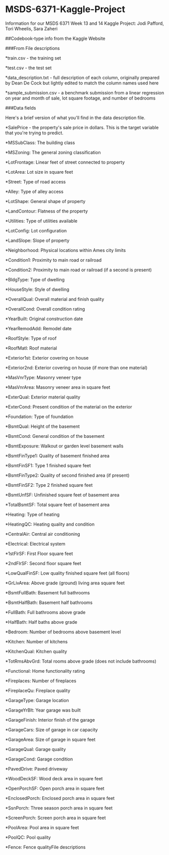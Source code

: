 # MSDS-6371-Kaggle-Project
Information for our MSDS 6371 Week 13 and 14 Kaggle Project: Jodi Pafford, Tori Wheelis, Sara Zaheri

##Codebook-type info from the Kaggle Website

###From File descriptions

*train.csv - the training set

*test.csv - the test set

*data_description.txt - full description of each column, originally prepared by Dean De Cock but lightly edited to match the column names used here

*sample_submission.csv - a benchmark submission from a linear regression on year and month of sale, lot square footage, and number of bedrooms


###Data fields

Here's a brief version of what you'll find in the data description file.

*SalePrice - the property's sale price in dollars. This is the target variable that you're trying to predict.

*MSSubClass: The building class

*MSZoning: The general zoning classification

*LotFrontage: Linear feet of street connected to property

*LotArea: Lot size in square feet

*Street: Type of road access

*Alley: Type of alley access

*LotShape: General shape of property

*LandContour: Flatness of the property

*Utilities: Type of utilities available

*LotConfig: Lot configuration

*LandSlope: Slope of property

*Neighborhood: Physical locations within Ames city limits

*Condition1: Proximity to main road or railroad

*Condition2: Proximity to main road or railroad (if a second is present)

*BldgType: Type of dwelling

*HouseStyle: Style of dwelling

*OverallQual: Overall material and finish quality

*OverallCond: Overall condition rating

*YearBuilt: Original construction date

*YearRemodAdd: Remodel date

*RoofStyle: Type of roof

*RoofMatl: Roof material

*Exterior1st: Exterior covering on house

*Exterior2nd: Exterior covering on house (if more than one material)

*MasVnrType: Masonry veneer type

*MasVnrArea: Masonry veneer area in square feet

*ExterQual: Exterior material quality

*ExterCond: Present condition of the material on the exterior

*Foundation: Type of foundation

*BsmtQual: Height of the basement

*BsmtCond: General condition of the basement

*BsmtExposure: Walkout or garden level basement walls

*BsmtFinType1: Quality of basement finished area

*BsmtFinSF1: Type 1 finished square feet

*BsmtFinType2: Quality of second finished area (if present)

*BsmtFinSF2: Type 2 finished square feet

*BsmtUnfSF: Unfinished square feet of basement area

*TotalBsmtSF: Total square feet of basement area

*Heating: Type of heating

*HeatingQC: Heating quality and condition

*CentralAir: Central air conditioning

*Electrical: Electrical system

*1stFlrSF: First Floor square feet

*2ndFlrSF: Second floor square feet

*LowQualFinSF: Low quality finished square feet (all floors)

*GrLivArea: Above grade (ground) living area square feet

*BsmtFullBath: Basement full bathrooms

*BsmtHalfBath: Basement half bathrooms

*FullBath: Full bathrooms above grade

*HalfBath: Half baths above grade

*Bedroom: Number of bedrooms above basement level

*Kitchen: Number of kitchens

*KitchenQual: Kitchen quality

*TotRmsAbvGrd: Total rooms above grade (does not include bathrooms)

*Functional: Home functionality rating

*Fireplaces: Number of fireplaces

*FireplaceQu: Fireplace quality

*GarageType: Garage location

*GarageYrBlt: Year garage was built

*GarageFinish: Interior finish of the garage

*GarageCars: Size of garage in car capacity

*GarageArea: Size of garage in square feet

*GarageQual: Garage quality

*GarageCond: Garage condition

*PavedDrive: Paved driveway

*WoodDeckSF: Wood deck area in square feet

*OpenPorchSF: Open porch area in square feet

*EnclosedPorch: Enclosed porch area in square feet

*SsnPorch: Three season porch area in square feet

*ScreenPorch: Screen porch area in square feet

*PoolArea: Pool area in square feet

*PoolQC: Pool quality

*Fence: Fence qualityFile descriptions
